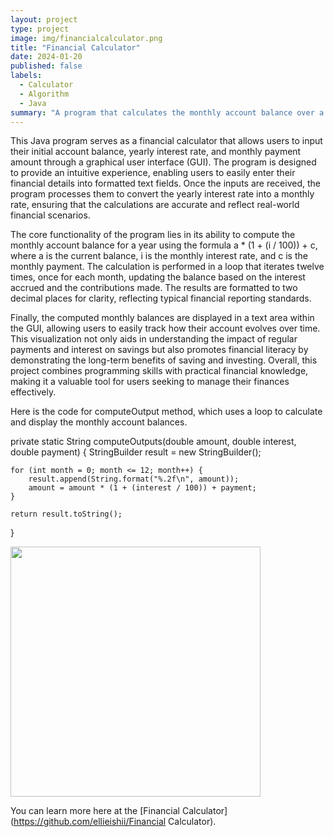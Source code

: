 ```yaml
---
layout: project
type: project
image: img/financialcalculator.png
title: "Financial Calculator"
date: 2024-01-20
published: false
labels:
  - Calculator
  - Algorithm
  - Java
summary: "A program that calculates the monthly account balance over a year based on user inputs for the initial amount, yearly interest rate, and monthly payment."
---
```



This Java program serves as a financial calculator that allows users to input their initial account balance, yearly interest rate, and monthly payment amount through a graphical user interface (GUI). The program is designed to provide an intuitive experience, enabling users to easily enter their financial details into formatted text fields. Once the inputs are received, the program processes them to convert the yearly interest rate into a monthly rate, ensuring that the calculations are accurate and reflect real-world financial scenarios.

The core functionality of the program lies in its ability to compute the monthly account balance for a year using the formula 
a * (1 + (i / 100)) + c, where a is the current balance, i is the monthly interest rate, and c is the monthly payment. The calculation is performed in a loop that iterates twelve times, once for each month, updating the balance based on the interest accrued and the contributions made. The results are formatted to two decimal places for clarity, reflecting typical financial reporting standards.

Finally, the computed monthly balances are displayed in a text area within the GUI, allowing users to easily track how their account evolves over time. This visualization not only aids in understanding the impact of regular payments and interest on savings but also promotes financial literacy by demonstrating the long-term benefits of saving and investing. Overall, this project combines programming skills with practical financial knowledge, making it a valuable tool for users seeking to manage their finances effectively.

Here is the code for computeOutput method, which uses a loop to calculate and display the monthly account balances.

private static String computeOutputs(double amount, double interest, double payment) {
    StringBuilder result = new StringBuilder();
    
    for (int month = 0; month <= 12; month++) {
        result.append(String.format("%.2f\n", amount));
        amount = amount * (1 + (interest / 100)) + payment;
    }
    
    return result.toString();
}


<img width="400px" class="rounded pe-4" src="../img/calculator.png">









You can learn more here at the [Financial Calculator](https://github.com/ellieishii/Financial Calculator).
